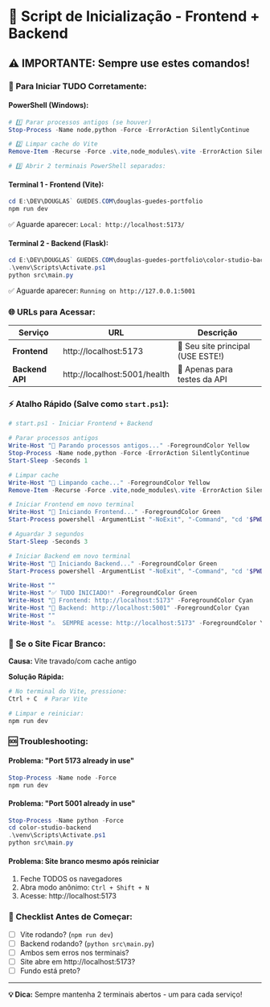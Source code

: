 # 🚀 Script de Inicialização - Frontend + Backend

## ⚠️ IMPORTANTE: Sempre use estes comandos!

### 🎯 Para Iniciar TUDO Corretamente:

#### PowerShell (Windows):
```powershell
# 1️⃣ Parar processos antigos (se houver)
Stop-Process -Name node,python -Force -ErrorAction SilentlyContinue

# 2️⃣ Limpar cache do Vite
Remove-Item -Recurse -Force .vite,node_modules\.vite -ErrorAction SilentlyContinue

# 3️⃣ Abrir 2 terminais PowerShell separados:
```

#### Terminal 1 - Frontend (Vite):
```powershell
cd E:\DEV\DOUGLAS` GUEDES.COM\douglas-guedes-portfolio
npm run dev
```
✅ Aguarde aparecer: `Local: http://localhost:5173/`

#### Terminal 2 - Backend (Flask):
```powershell
cd E:\DEV\DOUGLAS` GUEDES.COM\douglas-guedes-portfolio\color-studio-backend
.\venv\Scripts\Activate.ps1
python src\main.py
```
✅ Aguarde aparecer: `Running on http://127.0.0.1:5001`

### 🌐 URLs para Acessar:

| Serviço | URL | Descrição |
|---------|-----|-----------|
| **Frontend** | http://localhost:5173 | 🎨 Seu site principal (USE ESTE!) |
| **Backend API** | http://localhost:5001/health | 🔧 Apenas para testes da API |

### ⚡ Atalho Rápido (Salve como `start.ps1`):

```powershell
# start.ps1 - Iniciar Frontend + Backend

# Parar processos antigos
Write-Host "🛑 Parando processos antigos..." -ForegroundColor Yellow
Stop-Process -Name node,python -Force -ErrorAction SilentlyContinue
Start-Sleep -Seconds 1

# Limpar cache
Write-Host "🧹 Limpando cache..." -ForegroundColor Yellow
Remove-Item -Recurse -Force .vite,node_modules\.vite -ErrorAction SilentlyContinue

# Iniciar Frontend em novo terminal
Write-Host "🚀 Iniciando Frontend..." -ForegroundColor Green
Start-Process powershell -ArgumentList "-NoExit", "-Command", "cd '$PWD'; npm run dev"

# Aguardar 3 segundos
Start-Sleep -Seconds 3

# Iniciar Backend em novo terminal
Write-Host "🚀 Iniciando Backend..." -ForegroundColor Green
Start-Process powershell -ArgumentList "-NoExit", "-Command", "cd '$PWD\color-studio-backend'; .\venv\Scripts\Activate.ps1; python src\main.py"

Write-Host ""
Write-Host "✅ TUDO INICIADO!" -ForegroundColor Green
Write-Host "📱 Frontend: http://localhost:5173" -ForegroundColor Cyan
Write-Host "🔧 Backend: http://localhost:5001" -ForegroundColor Cyan
Write-Host ""
Write-Host "⚠️  SEMPRE acesse: http://localhost:5173" -ForegroundColor Yellow
```

### 🔄 Se o Site Ficar Branco:

**Causa:** Vite travado/com cache antigo

**Solução Rápida:**
```powershell
# No terminal do Vite, pressione:
Ctrl + C  # Parar Vite

# Limpar e reiniciar:
npm run dev
```

### 🆘 Troubleshooting:

#### Problema: "Port 5173 already in use"
```powershell
Stop-Process -Name node -Force
npm run dev
```

#### Problema: "Port 5001 already in use"
```powershell
Stop-Process -Name python -Force
cd color-studio-backend
.\venv\Scripts\Activate.ps1
python src\main.py
```

#### Problema: Site branco mesmo após reiniciar
1. Feche TODOS os navegadores
2. Abra modo anônimo: `Ctrl + Shift + N`
3. Acesse: http://localhost:5173

### 📝 Checklist Antes de Começar:

- [ ] Vite rodando? (`npm run dev`)
- [ ] Backend rodando? (`python src\main.py`)
- [ ] Ambos sem erros nos terminais?
- [ ] Site abre em http://localhost:5173?
- [ ] Fundo está preto?

---
**💡 Dica:** Sempre mantenha 2 terminais abertos - um para cada serviço!
